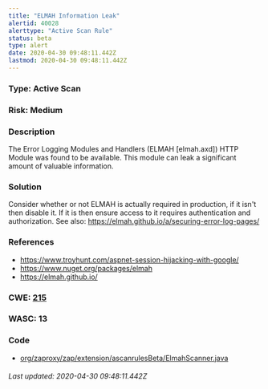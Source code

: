 ```yaml
---
title: "ELMAH Information Leak"
alertid: 40028
alerttype: "Active Scan Rule"
status: beta
type: alert
date: 2020-04-30 09:48:11.442Z
lastmod: 2020-04-30 09:48:11.442Z
---
```

### Type: Active Scan

### Risk: Medium

### Description

The Error Logging Modules and Handlers (ELMAH [elmah.axd]) HTTP Module was found to be available. This module can leak a significant amount of valuable information.

### Solution

Consider whether or not ELMAH is actually required in production, if it isn't then disable it. If it is then ensure access to it requires authentication and authorization. See also: https://elmah.github.io/a/securing-error-log-pages/

### References

* https://www.troyhunt.com/aspnet-session-hijacking-with-google/
* https://www.nuget.org/packages/elmah
* https://elmah.github.io/

### CWE: [215](https://cwe.mitre.org/data/definitions/215.html)

### WASC:  13

### Code

 * [org/zaproxy/zap/extension/ascanrulesBeta/ElmahScanner.java](https://github.com/zaproxy/zap-extensions/blob/master/addOns/ascanrulesBeta/src/main/java/org/zaproxy/zap/extension/ascanrulesBeta/ElmahScanner.java)

###### Last updated: 2020-04-30 09:48:11.442Z
